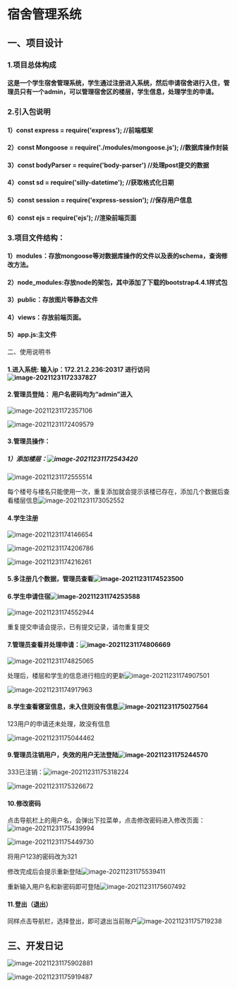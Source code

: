 # 宿舍管理系统

## 一、项目设计

### 1.项目总体构成

#### 	这是一个学生宿舍管理系统，学生通过注册进入系统，然后申请宿舍进行入住，管理员只有一个admin，可以管理宿舍区的楼层，学生信息，处理学生的申请。

#### 

### 2.引入包说明

#### 	1）const express = require('express');  //前端框架

#### 	2）const Mongoose = require('./modules/mongoose.js'); //数据库操作封装

#### 	3）const bodyParser = require('body-parser')   //处理post提交的数据

#### 	4）const sd = require('silly-datetime');  //获取格式化日期

#### 	5）const session = require('express-session');  //保存用户信息

#### 	6）const ejs = require('ejs');  //渲染前端页面

### 3.项目文件结构：

#### 	1）modules：存放mongoose等对数据库操作的文件以及表的schema，查询修改方法。

#### 	2）node_modules:存放node的架包，其中添加了下载的bootstrap4.4.1样式包

#### 	3）public：存放图片等静态文件

#### 	4）views：存放前端页面。

#### 	5）app.js:主文件



二、使用说明书

#### 1.进入系统: 输入ip：172.21.2.236:20317   进行访问![image-20211231172337827](image-20211231172337827.png)

#### 2.管理员登陆： 用户名密码均为“admin”进入

![image-20211231172357106](image-20211231172357106.png)

![image-20211231172409579](image-20211231172409579.png)



#### 3.管理员操作：

##### 	1）添加楼层：![image-20211231172543420](image-20211231172543420.png)

![image-20211231172555514](image-20211231172555514.png)

每个楼号与楼名只能使用一次，重复添加就会提示该楼已存在，添加几个数据后查看楼层信息![image-20211231173052552](image-20211231173052552.png)



#### 4.学生注册

![image-20211231174146654](image-20211231174146654.png)

![image-20211231174206786](image-20211231174206786.png)

![image-20211231174216261](image-20211231174216261.png)

#### 5.多注册几个数据，管理员查看![image-20211231174523500](image-20211231174523500.png)



#### 6.学生申请住宿![image-20211231174253588](image-20211231174253588.png)

![image-20211231174552944](image-20211231174552944.png)

重复提交申请会提示，已有提交记录，请勿重复提交

#### 7.管理员查看并处理申请：![image-20211231174806669](image-20211231174806669.png)

![image-20211231174825065](image-20211231174825065.png)



处理后，楼层和学生的信息进行相应的更新![image-20211231174907501](image-20211231174907501.png)

![image-20211231174917963](image-20211231174917963.png)



#### 8.学生查看寝室信息，未入住则没有信息![image-20211231175027564](image-20211231175027564.png)

123用户的申请还未处理，故没有信息

![image-20211231175044462](image-20211231175044462.png)



#### 9.管理员注销用户，失效的用户无法登陆![image-20211231175244570](image-20211231175244570.png)

333已注销：![image-20211231175318224](image-20211231175318224.png)

![image-20211231175326672](image-20211231175326672.png)



#### 10.修改密码

点击导航栏上的用户名，会弹出下拉菜单，点击修改密码进入修改页面：![image-20211231175439994](image-20211231175439994.png)

![image-20211231175449730](image-20211231175449730.png)

将用户123的密码改为321

修改完成后会提示重新登陆![image-20211231175539411](image-20211231175539411.png)

重新输入用户名和新密码即可登陆![image-20211231175607492](image-20211231175607492.png)



#### 11.登出（退出）

同样点击导航栏，选择登出，即可退出当前账户![image-20211231175719238](image-20211231175719238.png)





## 三、开发日记

![image-20211231175902881](image-20211231175902881.png)

![image-20211231175919487](image-20211231175919487.png)